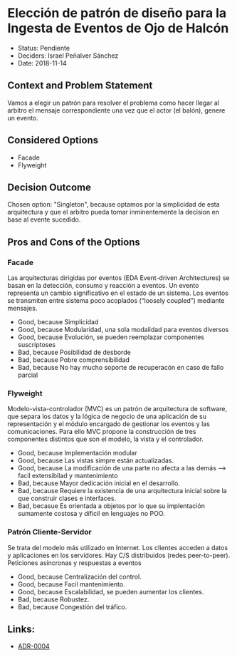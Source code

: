 # Elección de patrón de diseño para la Ingesta de Eventos de Ojo de Halcón

* Status: Pendiente 
* Deciders: Israel Peñalver Sánchez
* Date: 2018-11-14


## Context and Problem Statement

Vamos a elegir un patrón para resolver el problema como hacer llegar al arbitro el mensaje correspondiente una vez que el actor (el balón), genere un evento.

## Considered Options

* Facade
* Flyweight

## Decision Outcome

Chosen option: "Singleton", because optamos por la simplicidad de esta arquitectura y que el arbitro pueda tomar inminentemente la decision en base al evente sucedido.


## Pros and Cons of the Options

### Facade

Las arquitecturas dirigidas por eventos (EDA Event-driven Architectures) se
basan en la detección, consumo y reacción a eventos.
Un evento representa un cambio significativo en el estado de un sistema.
Los eventos se transmiten entre sistema poco acoplados (“loosely coupled”) mediante mensajes.


* Good, because Simplicidad
* Good, because Modularidad, una sola modalidad para eventos diversos
* Good, because Evolución, se pueden reemplazar componentes suscriptoses
* Bad, because Posibilidad de desborde
* Bad, because Pobre comprensibilidad
* Bad, because No hay mucho soporte de recuperacón en caso de fallo parcial


### Flyweight

Modelo-vista-controlador (MVC) es un patrón de arquitectura de software, que separa los datos y la lógica de negocio de una aplicación de su representación y el módulo encargado de gestionar los eventos y las comunicaciones. Para ello MVC propone la construcción de tres componentes distintos que son el modelo, la vista y el controlador.

* Good, because Implementación modular 
* Good, because Las vistas simpre están actualizadas.
* Good, because La modificación de una parte no afecta a las demás --> facil extensibilad y mantenimiento
* Bad, because Mayor dedicación inicial en el desarrollo.
* Bad, because Requiere la existencia de una arquitectura inicial sobre la que construir clases e interfaces.
* Bad, becasue Es orientada a objetos por lo que su implentación sumamente costosa y díficil en lenguajes no POO.

### Patrón Cliente-Servidor

Se trata del modelo más utilizado en Internet. Los clientes acceden a datos y aplicaciones en los servidores. Hay C/S distribuidos (redes peer-to-peer). Peticiones asíncronas y respuestas a eventos

* Good, because Centralización del control. 
* Good, because Facil mantenimiento.
* Good, because Escalabilidad, se pueden aumentar los clientes.
* Bad, because Robustez.
* Bad, because Congestión del tráfico.

## Links:
* [ADR-0004](0004-Patrón-VAR.md)
